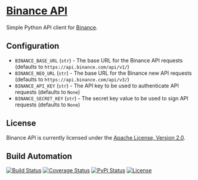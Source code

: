 # [Binance API](http://binance-api.hive.pt)

Simple Python API client for [Binance](https://www.binance.com).

## Configuration

* `BINANCE_BASE_URL` (`str`) - The base URL for the Binance API requests (defaults to `https://api.binance.com/api/v1/`)
* `BINANCE_NEO_URL` (`str`) - The base URL for the Binance new API requests (defaults to `https://api.binance.com/api/v3/`)
* `BINANCE_API_KEY` (`str`) - The API key to be used to authenticate API requests (defaults to `None`)
* `BINANCE_SECRET_KEY` (`str`) - The secret key value to be used to sign API requests (defaults to `None`)

## License

Binance API is currently licensed under the [Apache License, Version 2.0](http://www.apache.org/licenses/).

## Build Automation

[![Build Status](https://travis-ci.org/hivesolutions/binance_api.svg?branch=master)](https://travis-ci.org/hivesolutions/binance_api)
[![Coverage Status](https://coveralls.io/repos/hivesolutions/binance_api/badge.svg?branch=master)](https://coveralls.io/r/hivesolutions/binance_api?branch=master)
[![PyPi Status](https://img.shields.io/pypi/v/binance_api.svg)](https://pypi.python.org/pypi/binance_api)
[![License](https://img.shields.io/badge/license-Apache%202.0-blue.svg)](https://www.apache.org/licenses/)
